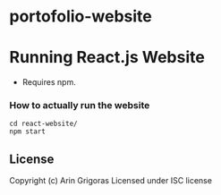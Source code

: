 # portofolio-website
   # Running React.js Website
   * Requires npm.
    
   ### How to actually run the website
   `cd react-website/`<br/>
   `npm start`
    
   ## License
   Copyright (c) Arin Grigoras
   Licensed under ISC license
